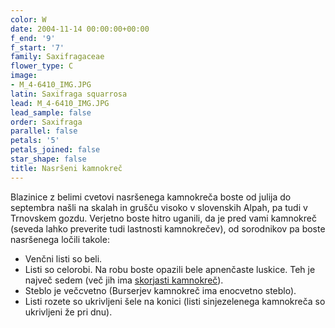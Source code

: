 ```yaml
---
color: W
date: 2004-11-14 00:00:00+00:00
f_end: '9'
f_start: '7'
family: Saxifragaceae
flower_type: C
image:
- M_4-6410_IMG.JPG
latin: Saxifraga squarrosa
lead: M_4-6410_IMG.JPG
lead_sample: false
order: Saxifraga
parallel: false
petals: '5'
petals_joined: false
star_shape: false
title: Nasršeni kamnokreč
---
```

Blazinice z belimi cvetovi nasršenega kamnokreča boste od julija do septembra našli na skalah in grušču visoko v slovenskih Alpah, pa tudi v Trnovskem gozdu. Verjetno boste hitro uganili, da je pred vami kamnokreč (seveda lahko preverite tudi lastnosti kamnokrečev), od sorodnikov pa boste nasršenega ločili takole:

-   Venčni listi so beli.
-   Listi so celorobi. Na robu boste opazili bele apnenčaste luskice. Teh je največ sedem (več jih ima [skorjasti kamnokreč](../../saxifragacrustata/skorjasti-kamnokre&#269;/)).
-   Steblo je večcvetno (Burserjev kamnokreč ima enocvetno steblo).
-   Listi rozete so ukrivljeni šele na konici (listi sinjezelenega kamnokreča so ukrivljeni že pri dnu).
